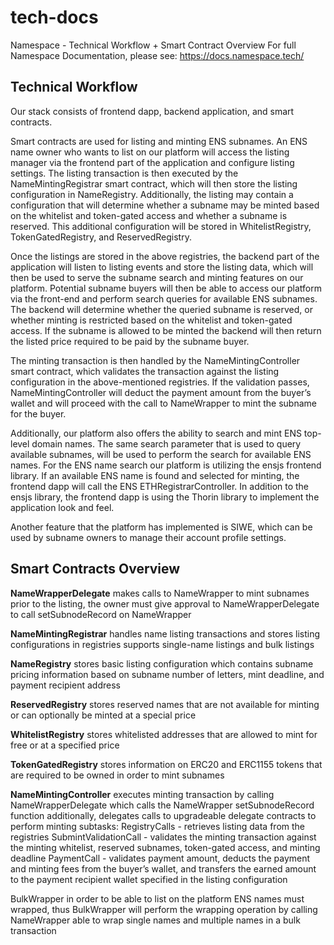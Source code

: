 # tech-docs
Namespace - Technical Workflow + Smart Contract Overview
For full Namespace Documentation, please see: https://docs.namespace.tech/ 

## Technical Workflow 

Our stack consists of frontend dapp, backend application, and smart contracts. 

Smart contracts are used for listing and minting ENS subnames. An ENS name owner who wants to list on our platform will access the listing manager via the frontend part of the application and configure listing settings. The listing transaction is then executed by the NameMintingRegistrar smart contract, which will then store the listing configuration in NameRegistry. Additionally, the listing may contain a configuration that will determine whether a subname may be minted based on the whitelist and token-gated access and whether a subname is reserved. This additional configuration will be stored in WhitelistRegistry, TokenGatedRegistry, and ReservedRegistry.

Once the listings are stored in the above registries, the backend part of the application will listen to listing events and store the listing data, which will then be used to serve the subname search and minting features on our platform. Potential subname buyers will then be able to access our platform via the front-end and perform search queries for available ENS subnames. The backend will determine whether the queried subname is reserved, or whether minting is restricted based on the whitelist and token-gated access. If the subname is allowed to be minted the backend will then return the listed price required to be paid by the subname buyer. 

The minting transaction is then handled by the NameMintingController smart contract, which validates the transaction against the listing configuration in the above-mentioned registries. If the validation passes, NameMintingController will deduct the payment amount from the buyer’s wallet and will proceed with the call to NameWrapper to mint the subname for the buyer.

Additionally, our platform also offers the ability to search and mint ENS top-level domain names. The same search parameter that is used to query available subnames, will be used to perform the search for available ENS names. For the ENS name search our platform is utilizing the ensjs frontend library. If an available ENS name is found and selected for minting, the frontend dapp will call the ENS ETHRegistrarController. In addition to the ensjs library, the frontend dapp is using the Thorin library to implement the application look and feel.

Another feature that the platform has implemented is SIWE, which can be used by subname owners to manage their account profile settings.



## Smart Contracts Overview

**NameWrapperDelegate**
makes calls to NameWrapper to mint subnames
prior to the listing, the owner must give approval to NameWrapperDelegate to call setSubnodeRecord on NameWrapper


**NameMintingRegistrar**
handles name listing transactions and stores listing configurations in registries
supports single-name listings and bulk listings

**NameRegistry**
stores basic listing configuration which contains subname pricing information based on subname number of letters, mint deadline, and payment recipient address

**ReservedRegistry**
stores reserved names that are not available for minting or can optionally be minted at a special price

**WhitelistRegistry**
stores whitelisted addresses that are allowed to mint for free or at a specified price

**TokenGatedRegistry**
stores information on ERC20 and ERC1155 tokens that are required to be owned in order to mint subnames

**NameMintingController**
executes minting transaction by calling NameWrapperDelegate which calls the NameWrapper setSubnodeRecord function
additionally, delegates calls to upgradeable delegate contracts to perform minting subtasks:
RegistryCalls - retrieves listing data from the registries
SubmintValidationCall - validates the minting transaction against the minting whitelist, reserved subnames, token-gated access, and minting deadline
PaymentCall - validates payment amount, deducts the payment and minting fees from the buyer’s wallet, and transfers the earned amount to the payment recipient wallet specified in the listing configuration

BulkWrapper
in order to be able to list on the platform ENS names must wrapped, thus BulkWrapper will perform the wrapping operation by calling NameWrapper
able to wrap single names and multiple names in a bulk transaction
